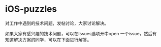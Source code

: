 # iOS-puzzles

对工作中遇到的技术问题，发帖讨论，大家讨论解决。

如果大家有感兴趣的技术问题，可以在Issues选项开中open 一个issue，然后有知道解决方案的同学，可以在下面进行解答。
